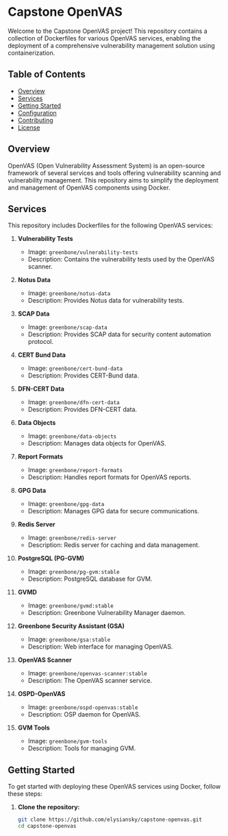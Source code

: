 # Capstone OpenVAS

Welcome to the Capstone OpenVAS project! This repository contains a collection of Dockerfiles for various OpenVAS services, enabling the deployment of a comprehensive vulnerability management solution using containerization.

## Table of Contents

- [Overview](#overview)
- [Services](#services)
- [Getting Started](#getting-started)
- [Configuration](#configuration)
- [Contributing](#contributing)
- [License](#license)

## Overview

OpenVAS (Open Vulnerability Assessment System) is an open-source framework of several services and tools offering vulnerability scanning and vulnerability management. This repository aims to simplify the deployment and management of OpenVAS components using Docker.

## Services

This repository includes Dockerfiles for the following OpenVAS services:

1. **Vulnerability Tests**
   - Image: `greenbone/vulnerability-tests`
   - Description: Contains the vulnerability tests used by the OpenVAS scanner.

2. **Notus Data**
   - Image: `greenbone/notus-data`
   - Description: Provides Notus data for vulnerability tests.

3. **SCAP Data**
   - Image: `greenbone/scap-data`
   - Description: Provides SCAP data for security content automation protocol.

4. **CERT Bund Data**
   - Image: `greenbone/cert-bund-data`
   - Description: Provides CERT-Bund data.

5. **DFN-CERT Data**
   - Image: `greenbone/dfn-cert-data`
   - Description: Provides DFN-CERT data.

6. **Data Objects**
   - Image: `greenbone/data-objects`
   - Description: Manages data objects for OpenVAS.

7. **Report Formats**
   - Image: `greenbone/report-formats`
   - Description: Handles report formats for OpenVAS reports.

8. **GPG Data**
   - Image: `greenbone/gpg-data`
   - Description: Manages GPG data for secure communications.

9. **Redis Server**
   - Image: `greenbone/redis-server`
   - Description: Redis server for caching and data management.

10. **PostgreSQL (PG-GVM)**
    - Image: `greenbone/pg-gvm:stable`
    - Description: PostgreSQL database for GVM.

11. **GVMD**
    - Image: `greenbone/gvmd:stable`
    - Description: Greenbone Vulnerability Manager daemon.

12. **Greenbone Security Assistant (GSA)**
    - Image: `greenbone/gsa:stable`
    - Description: Web interface for managing OpenVAS.

13. **OpenVAS Scanner**
    - Image: `greenbone/openvas-scanner:stable`
    - Description: The OpenVAS scanner service.

14. **OSPD-OpenVAS**
    - Image: `greenbone/ospd-openvas:stable`
    - Description: OSP daemon for OpenVAS.

15. **GVM Tools**
    - Image: `greenbone/gvm-tools`
    - Description: Tools for managing GVM.

## Getting Started

To get started with deploying these OpenVAS services using Docker, follow these steps:

1. **Clone the repository:**

   ```bash
   git clone https://github.com/elysiansky/capstone-openvas.git
   cd capstone-openvas

